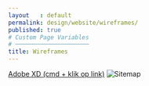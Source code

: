 ```yaml
---
layout   : default
permalink: design/website/wireframes/
published: true
# Custom Page Variables
# ─────────────────────
title: Wireframes
---
```

<div class="container">
    <a href="https://xd.adobe.com/view/7347b53b-2a22-4c5a-4ec8-738ec520621d-0576/">Adobe XD (cmd + klik op link)</a>
    <img src="{{ site.baseurl }}/images/Wireframe_website.png" alt="Sitemap" >
</div>